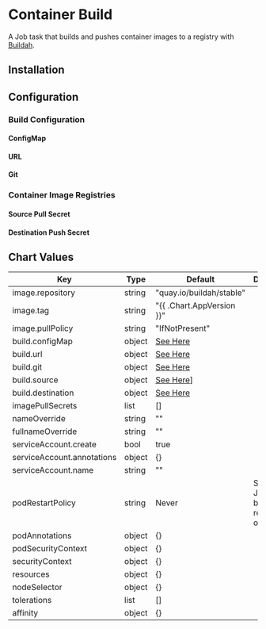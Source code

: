 # Container Build
A Job task that builds and pushes container images to a registry with [Buildah][buildah].

## Installation

## Configuration
### Build Configuration
#### ConfigMap

#### URL

#### Git

### Container Image Registries
#### Source Pull Secret

#### Destination Push Secret

## Chart Values
| Key | Type | Default | Description |
| --- | ---- | ------- | ----------- |
| image.repository | string | "quay.io/buildah/stable" | |
| image.tag | string | "{{ .Chart.AppVersion }}"
| image.pullPolicy | string | "IfNotPresent" | |
| build.configMap | object | [See Here](#configmap) | |
| build.url | object | [See Here](#url) | |
| build.git | object | [See Here](#git) | |
| build.source | object | [See Here](#source-pull-secret)] | |
| build.destination | object | [See Here](#destination-push-secret) | |
| imagePullSecrets | list | [] | |
| nameOverride | string | "" | |
| fullnameOverride | string | "" | |
| serviceAccount.create | bool | true | |
| serviceAccount.annotations | object | {} | |
| serviceAccount.name | string | "" | |
| podRestartPolicy | string | Never | Should the Job pods be restarted on failure? |
| podAnnotations | object | {} | |
| podSecurityContext | object | {} | |
| securityContext | object | {} | |
| resources | object | {} | |
| nodeSelector | object | {} | |
| tolerations | list | [] | |
| affinity | object | {} | |

[buildah]: https://buildah.io
